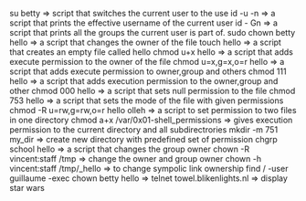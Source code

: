 su betty  =>  script that switches the current user to the use
id -u -n => a script that prints the effective username of the current user
id - Gn => a script that prints all the groups the current user is part of.
sudo chown betty hello => a script that changes the owner of the file
touch hello => a script that creates an empty file called hello
chmod u+x hello => a script that adds execute permission to the owner of the file
chmod u=x,g=x,o=r hello => a script that adds execute permission to owner,group and others 
chmod 111 hello => a script that adds execution permission to the owner,group and other
chmod 000 hello => a script that sets null permission to the file
chmod 753 hello => a script that sets the mode of the file with given permissions
chmod -R u=rw,g=rw,o=r hello olleh => a script to set permission to two files in one directory
chmod a+x /var/0x01-shell_permissions => gives execution permission to the current directory and all subdirectrories
mkdir -m 751 my_dir => create new directory with predefined set of permission
chgrp school hello => a script that changes the group owner
chown -R vincent:staff /tmp   => change the owner and group owner
chown -h vincent:staff /tmp/_hello => to change sympolic link ownership
find / -user guillaume -exec chown betty hello =>
telnet towel.blikenlights.nl => display star wars 

